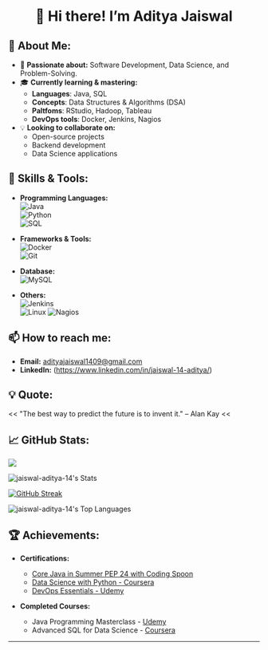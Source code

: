 <h1 align="center"> 👋 Hi there! I’m Aditya Jaiswal</h1>  



## 🚀 About Me:
- 👀 **Passionate about:** Software Development, Data Science, and Problem-Solving.
- 🎓 **Currently learning & mastering:**  
  - **Languages**: Java, SQL  
  - **Concepts**: Data Structures & Algorithms (DSA)
  - **Paltfoms**: RStudio, Hadoop, Tableau
  - **DevOps tools**: Docker, Jenkins, Nagios  
- 💡 **Looking to collaborate on:**  
  - Open-source projects  
  - Backend development  
  - Data Science applications



## 🔧 Skills & Tools:
- **Programming Languages:**  
  ![Java](https://img.shields.io/badge/Java-ED8B00?style=for-the-badge&logo=java&logoColor=white)  
  ![Python](https://img.shields.io/badge/Python-FFD43B?style=for-the-badge&logo=python&logoColor=blue)  
  ![SQL](https://img.shields.io/badge/SQL-003B57?style=for-the-badge&logo=postgresql&logoColor=white)

- **Frameworks & Tools:**  
  ![Docker](https://img.shields.io/badge/Docker-2CA5E0?style=for-the-badge&logo=docker&logoColor=white)  
  ![Git](https://img.shields.io/badge/Git-F05032?style=for-the-badge&logo=git&logoColor=white)

- **Database:**  
  ![MySQL](https://img.shields.io/badge/MySQL-4479A1?style=for-the-badge&logo=mysql&logoColor=white)  

- **Others:**  
  ![Jenkins](https://img.shields.io/badge/Jenkins-D24939?style=for-the-badge&logo=jenkins&logoColor=white)  
  ![Linux](https://img.shields.io/badge/Linux-FCC624?style=for-the-badge&logo=linux&logoColor=black)
  ![Nagios](https://img.shields.io/badge/Nagios-0080FF?style=for-the-badge&logo=nagios&logoColor=white)


## 📫 How to reach me:
- **Email:** [adityajaiswal1409@gmail.com](mailto:adityajaiswal1409@gmail.com)  
- **LinkedIn:** (https://www.linkedin.com/in/jaiswal-14-aditya/)



## 💡 Quote:
<< "The best way to predict the future is to invent it." – Alan Kay <<



## 📈 GitHub Stats:
![](https://komarev.com/ghpvc/?username=jaiswal-aditya-14)

![jaiswal-aditya-14's Stats](https://github-readme-stats.vercel.app/api?username=jaiswal-aditya-14&theme=vue-dark&show_icons=true&hide_border=false&count_private=true)

[![GitHub Streak](https://github-readme-streak-stats.herokuapp.com?user=jaiswal-aditya-14&theme=vue-dark&card_width=400)](https://git.io/streak-stats#center)

![jaiswal-aditya-14's Top Languages](https://github-readme-stats.vercel.app/api/top-langs/?username=jaiswal-aditya-14&theme=vue-dark&show_icons=true&hide_border=false&layout=compact)


## 🏆 Achievements:
- **Certifications:**
  - [Core Java in Summer PEP 24 with Coding Spoon](https://credsverse.com/credentials/3f468bf1-5ab1-4872-9bf8-8b3babb38aba)  
  - [Data Science with Python - Coursera](https://www.your-link.com)  
  - [DevOps Essentials - Udemy](https://www.your-link.com)

- **Completed Courses:**
  - Java Programming Masterclass - [Udemy](https://www.udemy.com)  
  - Advanced SQL for Data Science - [Coursera](https://www.coursera.org)

---
